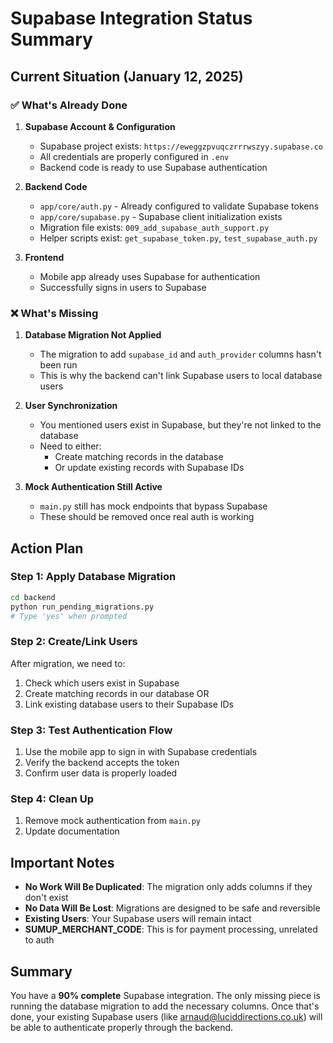 # Supabase Integration Status Summary

## Current Situation (January 12, 2025)

### ✅ What's Already Done

1. **Supabase Account & Configuration**
   - Supabase project exists: `https://eweggzpvuqczrrrwszyy.supabase.co`
   - All credentials are properly configured in `.env`
   - Backend code is ready to use Supabase authentication

2. **Backend Code**
   - `app/core/auth.py` - Already configured to validate Supabase tokens
   - `app/core/supabase.py` - Supabase client initialization exists
   - Migration file exists: `009_add_supabase_auth_support.py`
   - Helper scripts exist: `get_supabase_token.py`, `test_supabase_auth.py`

3. **Frontend**
   - Mobile app already uses Supabase for authentication
   - Successfully signs in users to Supabase

### ❌ What's Missing

1. **Database Migration Not Applied**
   - The migration to add `supabase_id` and `auth_provider` columns hasn't been run
   - This is why the backend can't link Supabase users to local database users

2. **User Synchronization**
   - You mentioned users exist in Supabase, but they're not linked to the database
   - Need to either:
     - Create matching records in the database
     - Or update existing records with Supabase IDs

3. **Mock Authentication Still Active**
   - `main.py` still has mock endpoints that bypass Supabase
   - These should be removed once real auth is working

## Action Plan

### Step 1: Apply Database Migration
```bash
cd backend
python run_pending_migrations.py
# Type 'yes' when prompted
```

### Step 2: Create/Link Users
After migration, we need to:
1. Check which users exist in Supabase
2. Create matching records in our database OR
3. Link existing database users to their Supabase IDs

### Step 3: Test Authentication Flow
1. Use the mobile app to sign in with Supabase credentials
2. Verify the backend accepts the token
3. Confirm user data is properly loaded

### Step 4: Clean Up
1. Remove mock authentication from `main.py`
2. Update documentation

## Important Notes

- **No Work Will Be Duplicated**: The migration only adds columns if they don't exist
- **No Data Will Be Lost**: Migrations are designed to be safe and reversible
- **Existing Users**: Your Supabase users will remain intact
- **SUMUP_MERCHANT_CODE**: This is for payment processing, unrelated to auth

## Summary

You have a **90% complete** Supabase integration. The only missing piece is running the database migration to add the necessary columns. Once that's done, your existing Supabase users (like arnaud@luciddirections.co.uk) will be able to authenticate properly through the backend.
